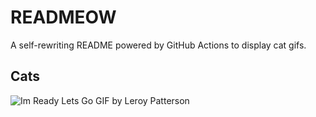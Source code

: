 # READMEOW

A self-rewriting README powered by GitHub Actions to display cat gifs.

## Cats

![Im Ready Lets Go GIF by Leroy Patterson](https://media4.giphy.com/media/CjmvTCZf2U3p09Cn0h/200.gif?cid=9acd02da1lvt998fjvwdpokx6uztcq8xm9j0bl02nk7znttc&ep=v1_gifs_search&rid=200.gif&ct=g)

